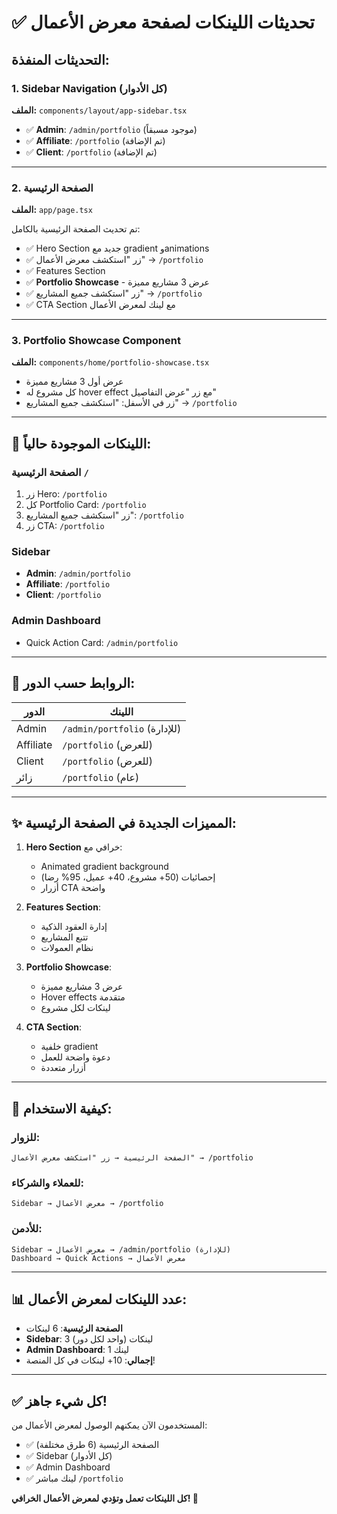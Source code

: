# ✅ تحديثات اللينكات لصفحة معرض الأعمال

## التحديثات المنفذة:

### 1. Sidebar Navigation (كل الأدوار)
**الملف:** `components/layout/app-sidebar.tsx`

- ✅ **Admin**: `/admin/portfolio` (موجود مسبقاً)
- ✅ **Affiliate**: `/portfolio` (تم الإضافة)
- ✅ **Client**: `/portfolio` (تم الإضافة)

---

### 2. الصفحة الرئيسية
**الملف:** `app/page.tsx`

تم تحديث الصفحة الرئيسية بالكامل:

- ✅ Hero Section جديد مع gradient وanimations
- ✅ زر "استكشف معرض الأعمال" → `/portfolio`
- ✅ Features Section
- ✅ **Portfolio Showcase** - عرض 3 مشاريع مميزة
- ✅ زر "استكشف جميع المشاريع" → `/portfolio`
- ✅ CTA Section مع لينك لمعرض الأعمال

---

### 3. Portfolio Showcase Component
**الملف:** `components/home/portfolio-showcase.tsx`

- عرض أول 3 مشاريع مميزة
- كل مشروع له hover effect مع زر "عرض التفاصيل"
- زر في الأسفل: "استكشف جميع المشاريع" → `/portfolio`

---

## 🎯 اللينكات الموجودة حالياً:

### الصفحة الرئيسية `/`
1. زر Hero: `/portfolio`
2. كل Portfolio Card: `/portfolio`
3. زر "استكشف جميع المشاريع": `/portfolio`
4. زر CTA: `/portfolio`

### Sidebar
- **Admin**: `/admin/portfolio`
- **Affiliate**: `/portfolio`
- **Client**: `/portfolio`

### Admin Dashboard
- Quick Action Card: `/admin/portfolio`

---

## 📱 الروابط حسب الدور:

| الدور | اللينك |
|------|--------|
| Admin | `/admin/portfolio` (للإدارة) |
| Affiliate | `/portfolio` (للعرض) |
| Client | `/portfolio` (للعرض) |
| زائر | `/portfolio` (عام) |

---

## ✨ المميزات الجديدة في الصفحة الرئيسية:

1. **Hero Section** خرافي مع:
   - Animated gradient background
   - إحصائيات (50+ مشروع، 40+ عميل، 95% رضا)
   - أزرار CTA واضحة

2. **Features Section**:
   - إدارة العقود الذكية
   - تتبع المشاريع
   - نظام العمولات

3. **Portfolio Showcase**:
   - عرض 3 مشاريع مميزة
   - Hover effects متقدمة
   - لينكات لكل مشروع

4. **CTA Section**:
   - خلفية gradient
   - دعوة واضحة للعمل
   - أزرار متعددة

---

## 🚀 كيفية الاستخدام:

### للزوار:
```
الصفحة الرئيسية → زر "استكشف معرض الأعمال" → /portfolio
```

### للعملاء والشركاء:
```
Sidebar → معرض الأعمال → /portfolio
```

### للأدمن:
```
Sidebar → معرض الأعمال → /admin/portfolio (للإدارة)
Dashboard → Quick Actions → معرض الأعمال
```

---

## 📊 عدد اللينكات لمعرض الأعمال:

- **الصفحة الرئيسية**: 6 لينكات
- **Sidebar**: 3 لينكات (واحد لكل دور)
- **Admin Dashboard**: 1 لينك
- **إجمالي**: 10+ لينكات في كل المنصة!

---

## ✅ كل شيء جاهز!

المستخدمون الآن يمكنهم الوصول لمعرض الأعمال من:
- ✅ الصفحة الرئيسية (6 طرق مختلفة)
- ✅ Sidebar (كل الأدوار)
- ✅ Admin Dashboard
- ✅ لينك مباشر `/portfolio`

**كل اللينكات تعمل وتؤدي لمعرض الأعمال الخرافي! 🎉**

